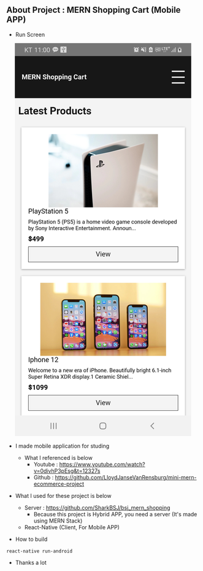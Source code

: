 ## About Project : MERN Shopping Cart (Mobile APP)

- Run Screen  
<p align="center"><img src="./README_img.jpg"></p>  

- I made mobile application for studing  
  * What I referenced is below
      * Youtube : https://www.youtube.com/watch?v=0divhP3pEsg&t=12327s  
      * Github : https://github.com/LloydJanseVanRensburg/mini-mern-ecommerce-project

- What I used for these project is below  
  * Server : https://github.com/SharkBSJ/bsj_mern_shopping
    * Because this project is Hybrid APP, you need a server (It's made using MERN Stack)
  * React-Native (Client, For Mobile APP)

- How to build
```
react-native run-android
```

- Thanks a lot
